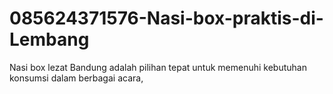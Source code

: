 # 085624371576-Nasi-box-praktis-di-Lembang
Nasi box lezat Bandung adalah pilihan tepat untuk memenuhi kebutuhan konsumsi dalam berbagai acara, 
